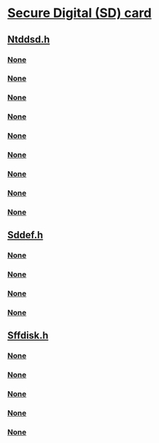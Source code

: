 # [Secure Digital (SD) card](index.md)
## [Ntddsd.h](../ntddsd/index.md)
### [None](../ntddsd/nc-ntddsd-psdbus_acknowledge_int_routine.md)
### [None](../ntddsd/nc-ntddsd-psdbus_initialize_interface_routine.md)
### [None](../ntddsd/nc-ntddsd-sdbus_callback_routine.md)
### [None](../ntddsd/ne-ntddsd-sd_request_function.md)
### [None](../ntddsd/ne-ntddsd-sdbus_property.md)
### [None](../ntddsd/ne-ntddsd-sdprop_media_state.md)
### [None](../ntddsd/nf-ntddsd-sdbusopeninterface.md)
### [None](../ntddsd/nf-ntddsd-sdbussubmitrequest.md)
### [None](../ntddsd/nf-ntddsd-sdbussubmitrequestasync.md)
## [Sddef.h](../sddef/index.md)
### [None](../sddef/ne-sddef-sd_command_class.md)
### [None](../sddef/ne-sddef-sd_response_type.md)
### [None](../sddef/ne-sddef-sd_transfer_type.md)
### [None](../sddef/ns-sddef-_sdcmd_descriptor.md)
## [Sffdisk.h](../sffdisk/index.md)
### [None](../sffdisk/ne-sffdisk-sffdisk_dcmd.md)
### [None](../sffdisk/ne-sffdisk-sffdisk_dpcmd.md)
### [None](../sffdisk/ni-sffdisk-ioctl_sffdisk_device_command.md)
### [None](../sffdisk/ni-sffdisk-ioctl_sffdisk_device_password.md)
### [None](../sffdisk/ni-sffdisk-ioctl_sffdisk_query_device_protocol.md)
